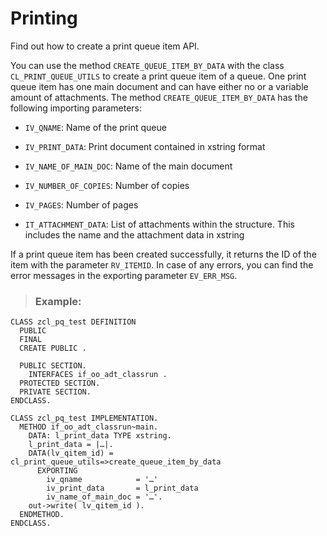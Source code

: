 <!-- loio754b6cdbb0d545918a7387c1ccaa7811 -->

# Printing

Find out how to create a print queue item API.

You can use the method `CREATE_QUEUE_ITEM_BY_DATA` with the class `CL_PRINT_QUEUE_UTILS` to create a print queue item of a queue. One print queue item has one main document and can have either no or a variable amount of attachments. The method `CREATE_QUEUE_ITEM_BY_DATA` has the following importing parameters:

-   `IV_QNAME`: Name of the print queue

-   `IV_PRINT_DATA`: Print document contained in xstring format

-   `IV_NAME_OF_MAIN_DOC`: Name of the main document

-   `IV_NUMBER_OF_COPIES`: Number of copies

-   `IV_PAGES`: Number of pages

-   `IT_ATTACHMENT_DATA`: List of attachments within the structure. This includes the name and the attachment data in xstring


If a print queue item has been created successfully, it returns the ID of the item with the parameter `RV_ITEMID`. In case of any errors, you can find the error messages in the exporting parameter `EV_ERR_MSG`.

> ### Example:  

```lang-abap
CLASS zcl_pq_test DEFINITION
  PUBLIC
  FINAL
  CREATE PUBLIC .

  PUBLIC SECTION.
    INTERFACES if_oo_adt_classrun .
  PROTECTED SECTION.
  PRIVATE SECTION.
ENDCLASS.

CLASS zcl_pq_test IMPLEMENTATION.
  METHOD if_oo_adt_classrun~main.
    DATA: l_print_data TYPE xstring.
    l_print_data = |…|.
    DATA(lv_qitem_id) = cl_print_queue_utils=>create_queue_item_by_data
      EXPORTING
        iv_qname            = '…'
        iv_print_data       = l_print_data
        iv_name_of_main_doc = '…'.
    out->write( lv_qitem_id ).
  ENDMETHOD.
ENDCLASS.

```

